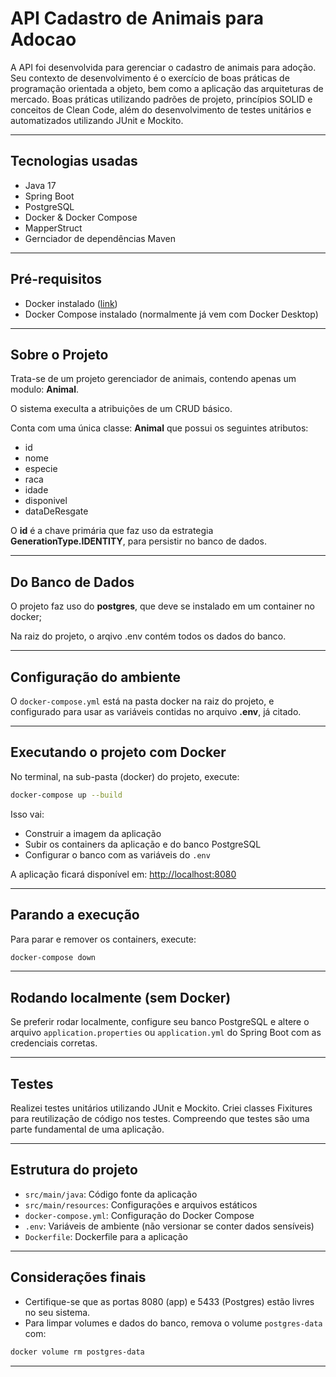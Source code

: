 # API Cadastro de Animais para Adocao

A API foi desenvolvida para gerenciar o cadastro de animais para adoção. Seu contexto de desenvolvimento é o exercício
de boas práticas de programação orientada a objeto, bem como a aplicação das arquiteturas de mercado. 
Boas práticas utilizando padrões de projeto, princípios SOLID e conceitos de Clean Code, além do desenvolvimento de testes unitários e automatizados utilizando JUnit e Mockito.   

---

## Tecnologias usadas

- Java 17
- Spring Boot
- PostgreSQL
- Docker & Docker Compose
- MapperStruct
- Gernciador de dependências Maven
---

## Pré-requisitos

- Docker instalado ([link](https://docs.docker.com/get-docker/))
- Docker Compose instalado (normalmente já vem com Docker Desktop)

---
## Sobre o Projeto

Trata-se de um projeto gerenciador de animais, contendo apenas um modulo: **Animal**.

O sistema execulta a atribuições de um CRUD básico.

Conta com uma única classe: **Animal** que possui os seguintes atributos:

- id
- nome
- especie
- raca
- idade
- disponivel
- dataDeResgate

O **id** é a chave primária que faz uso da estrategia **GenerationType.IDENTITY**, para persistir no banco de dados.

---
## Do Banco de Dados 

O projeto faz uso do **postgres**, que deve se instalado em um container no docker;

Na raiz do projeto, o arqivo .env contém todos os dados do banco.

---

## Configuração do ambiente


O `docker-compose.yml` está na pasta docker na raiz do projeto, e configurado para usar as variáveis contidas no arquivo **.env**, já citado.

---

## Executando o projeto com Docker

No terminal, na sub-pasta (docker) do projeto, execute:

```bash
docker-compose up --build
```

Isso vai:

- Construir a imagem da aplicação
- Subir os containers da aplicação e do banco PostgreSQL
- Configurar o banco com as variáveis do `.env`

A aplicação ficará disponível em: [http://localhost:8080](http://localhost:8080)

---

## Parando a execução

Para parar e remover os containers, execute:

```bash
docker-compose down
```

---

## Rodando localmente (sem Docker)

Se preferir rodar localmente, configure seu banco PostgreSQL e altere o arquivo `application.properties` ou `application.yml` do Spring Boot com as credenciais corretas.

---

## Testes

Realizei testes unitários utilizando JUnit e Mockito. Criei classes Fixitures para reutilização de código nos testes. Compreendo que testes são uma parte fundamental de uma aplicação.

---

## Estrutura do projeto

- `src/main/java`: Código fonte da aplicação
- `src/main/resources`: Configurações e arquivos estáticos
- `docker-compose.yml`: Configuração do Docker Compose
- `.env`: Variáveis de ambiente (não versionar se conter dados sensíveis)
- `Dockerfile`: Dockerfile para a aplicação

---

## Considerações finais

- Certifique-se que as portas 8080 (app) e 5433 (Postgres) estão livres no seu sistema.
- Para limpar volumes e dados do banco, remova o volume `postgres-data` com:

```bash
docker volume rm postgres-data
```

---
